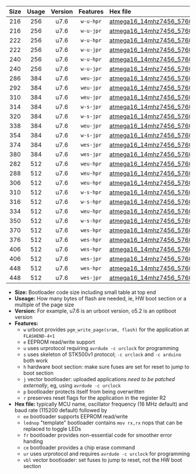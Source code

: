 |Size|Usage|Version|Features|Hex file|
|:-:|:-:|:-:|:-:|:--|
|216|256|u7.6|`w-u-hpr`|[atmega16_14mhz7456_57600bps_ur.hex](https://raw.githubusercontent.com/stefanrueger/urboot/main//atmega16_14mhz7456_57600bps_ur.hex)|
|216|256|u7.6|`w-u-jpr`|[atmega16_14mhz7456_57600bps_ur_vbl.hex](https://raw.githubusercontent.com/stefanrueger/urboot/main//atmega16_14mhz7456_57600bps_ur_vbl.hex)|
|222|256|u7.6|`w-u-hpr`|[atmega16_14mhz7456_57600bps_lednop_ur.hex](https://raw.githubusercontent.com/stefanrueger/urboot/main//atmega16_14mhz7456_57600bps_lednop_ur.hex)|
|222|256|u7.6|`w-u-jpr`|[atmega16_14mhz7456_57600bps_lednop_ur_vbl.hex](https://raw.githubusercontent.com/stefanrueger/urboot/main//atmega16_14mhz7456_57600bps_lednop_ur_vbl.hex)|
|240|256|u7.6|`w-u-hpr`|[atmega16_14mhz7456_57600bps_lednop_fr_ur.hex](https://raw.githubusercontent.com/stefanrueger/urboot/main//atmega16_14mhz7456_57600bps_lednop_fr_ur.hex)|
|240|256|u7.6|`w-u-jpr`|[atmega16_14mhz7456_57600bps_lednop_fr_ur_vbl.hex](https://raw.githubusercontent.com/stefanrueger/urboot/main//atmega16_14mhz7456_57600bps_lednop_fr_ur_vbl.hex)|
|286|384|u7.6|`weu-jpr`|[atmega16_14mhz7456_57600bps_ee_ur_vbl.hex](https://raw.githubusercontent.com/stefanrueger/urboot/main//atmega16_14mhz7456_57600bps_ee_ur_vbl.hex)|
|292|384|u7.6|`weu-jpr`|[atmega16_14mhz7456_57600bps_ee_lednop_ur_vbl.hex](https://raw.githubusercontent.com/stefanrueger/urboot/main//atmega16_14mhz7456_57600bps_ee_lednop_ur_vbl.hex)|
|310|384|u7.6|`weu-jpr`|[atmega16_14mhz7456_57600bps_ee_lednop_fr_ur_vbl.hex](https://raw.githubusercontent.com/stefanrueger/urboot/main//atmega16_14mhz7456_57600bps_ee_lednop_fr_ur_vbl.hex)|
|314|384|u7.6|`w-s-jpr`|[atmega16_14mhz7456_57600bps_vbl.hex](https://raw.githubusercontent.com/stefanrueger/urboot/main//atmega16_14mhz7456_57600bps_vbl.hex)|
|320|384|u7.6|`w-s-jpr`|[atmega16_14mhz7456_57600bps_lednop_vbl.hex](https://raw.githubusercontent.com/stefanrueger/urboot/main//atmega16_14mhz7456_57600bps_lednop_vbl.hex)|
|338|384|u7.6|`weu-jpr`|[atmega16_14mhz7456_57600bps_ee_lednop_fr_ce_ur_vbl.hex](https://raw.githubusercontent.com/stefanrueger/urboot/main//atmega16_14mhz7456_57600bps_ee_lednop_fr_ce_ur_vbl.hex)|
|354|384|u7.6|`w-s-jpr`|[atmega16_14mhz7456_57600bps_lednop_fr_vbl.hex](https://raw.githubusercontent.com/stefanrueger/urboot/main//atmega16_14mhz7456_57600bps_lednop_fr_vbl.hex)|
|374|384|u7.6|`wes-jpr`|[atmega16_14mhz7456_57600bps_ee_vbl.hex](https://raw.githubusercontent.com/stefanrueger/urboot/main//atmega16_14mhz7456_57600bps_ee_vbl.hex)|
|380|384|u7.6|`wes-jpr`|[atmega16_14mhz7456_57600bps_ee_lednop_vbl.hex](https://raw.githubusercontent.com/stefanrueger/urboot/main//atmega16_14mhz7456_57600bps_ee_lednop_vbl.hex)|
|282|512|u7.6|`weu-hpr`|[atmega16_14mhz7456_57600bps_ee_ur.hex](https://raw.githubusercontent.com/stefanrueger/urboot/main//atmega16_14mhz7456_57600bps_ee_ur.hex)|
|288|512|u7.6|`weu-hpr`|[atmega16_14mhz7456_57600bps_ee_lednop_ur.hex](https://raw.githubusercontent.com/stefanrueger/urboot/main//atmega16_14mhz7456_57600bps_ee_lednop_ur.hex)|
|306|512|u7.6|`weu-hpr`|[atmega16_14mhz7456_57600bps_ee_lednop_fr_ur.hex](https://raw.githubusercontent.com/stefanrueger/urboot/main//atmega16_14mhz7456_57600bps_ee_lednop_fr_ur.hex)|
|310|512|u7.6|`w-s-hpr`|[atmega16_14mhz7456_57600bps.hex](https://raw.githubusercontent.com/stefanrueger/urboot/main//atmega16_14mhz7456_57600bps.hex)|
|316|512|u7.6|`w-s-hpr`|[atmega16_14mhz7456_57600bps_lednop.hex](https://raw.githubusercontent.com/stefanrueger/urboot/main//atmega16_14mhz7456_57600bps_lednop.hex)|
|334|512|u7.6|`weu-hpr`|[atmega16_14mhz7456_57600bps_ee_lednop_fr_ce_ur.hex](https://raw.githubusercontent.com/stefanrueger/urboot/main//atmega16_14mhz7456_57600bps_ee_lednop_fr_ce_ur.hex)|
|350|512|u7.6|`w-s-hpr`|[atmega16_14mhz7456_57600bps_lednop_fr.hex](https://raw.githubusercontent.com/stefanrueger/urboot/main//atmega16_14mhz7456_57600bps_lednop_fr.hex)|
|370|512|u7.6|`wes-hpr`|[atmega16_14mhz7456_57600bps_ee.hex](https://raw.githubusercontent.com/stefanrueger/urboot/main//atmega16_14mhz7456_57600bps_ee.hex)|
|376|512|u7.6|`wes-hpr`|[atmega16_14mhz7456_57600bps_ee_lednop.hex](https://raw.githubusercontent.com/stefanrueger/urboot/main//atmega16_14mhz7456_57600bps_ee_lednop.hex)|
|406|512|u7.6|`wes-hpr`|[atmega16_14mhz7456_57600bps_ee_lednop_fr.hex](https://raw.githubusercontent.com/stefanrueger/urboot/main//atmega16_14mhz7456_57600bps_ee_lednop_fr.hex)|
|406|512|u7.6|`wes-jpr`|[atmega16_14mhz7456_57600bps_ee_lednop_fr_vbl.hex](https://raw.githubusercontent.com/stefanrueger/urboot/main//atmega16_14mhz7456_57600bps_ee_lednop_fr_vbl.hex)|
|448|512|u7.6|`wes-hpr`|[atmega16_14mhz7456_57600bps_ee_lednop_fr_ce.hex](https://raw.githubusercontent.com/stefanrueger/urboot/main//atmega16_14mhz7456_57600bps_ee_lednop_fr_ce.hex)|
|448|512|u7.6|`wes-jpr`|[atmega16_14mhz7456_57600bps_ee_lednop_fr_ce_vbl.hex](https://raw.githubusercontent.com/stefanrueger/urboot/main//atmega16_14mhz7456_57600bps_ee_lednop_fr_ce_vbl.hex)|

- **Size:** Bootloader code size including small table at top end
- **Useage:** How many bytes of flash are needed, ie, HW boot section or a multiple of the page size
- **Version:** For example, u7.6 is an urboot version, o5.2 is an optiboot version
- **Features:**
  + `w` urboot provides `pgm_write_page(sram, flash)` for the application at `FLASHEND-4+1`
  + `e` EEPROM read/write support
  + `u` uses urprotocol requiring `avrdude -c urclock` for programming
  + `s` uses skeleton of STK500v1 protocol; `-c urclock` and `-c arduino` both work
  + `h` hardware boot section: make sure fuses are set for reset to jump to boot section
  + `j` vector bootloader: uploaded applications *need to be patched externally*, eg, using `avrdude -c urclock`
  + `p` bootloader protects itself from being overwritten
  + `r` preserves reset flags for the application in the register R2
- **Hex file:** typically MCU name, oscillator frequency (16 MHz default) and baud rate (115200 default) followed by
  + `ee` bootloader supports EEPROM read/write
  + `lednop` "template" bootloader contains `mov rx,rx` nops that can be replaced to toggle LEDs
  + `fr` bootloader provides non-essential code for smoother error handing
  + `ce` bootloader provides a chip erase command
  + `ur` uses urprotocol and requires `avrdude -c urclock` for programming
  + `vbl` vector bootloader: set fuses to jump to reset, not the HW boot section
